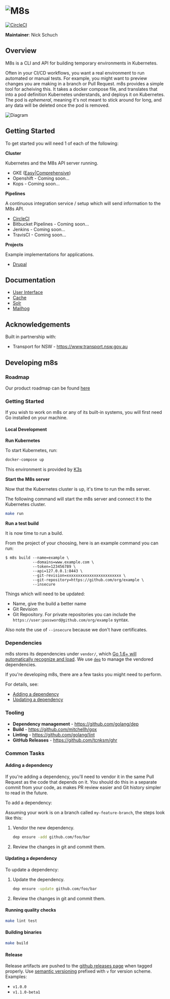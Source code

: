 ![M8s](/logo/small.png "Logo")
=========================

[![CircleCI](https://circleci.com/gh/previousnext/m8s.svg?style=svg&circle-token=cd74c538bea3d8ae9d0de9b008fedf35b7f00ad8)](https://circleci.com/gh/previousnext/m8s)

**Maintainer**: Nick Schuch

## Overview

M8s is a CLI and API for building temporary environments in Kubernetes.

Often in your CI/CD workflows, you want a real environment to run automated or manual tests. For example, you might want to preview changes you are making in a branch or Pull Request. m8s provides a simple tool for acheiving this. It takes a docker compose file, and translates that into a pod definition Kubernetes understands, and deploys it on Kubernetes. The pod is _ephemeral_, meaning it's not meant to stick around for long, and any data will be deleted once the pod is removed.

![Diagram](/docs/diagram.png "Diagram")

## Getting Started

To get started you will need 1 of each of the following:

**Cluster**

Kubernetes and the M8s API server running.

* GKE ([Easy](/docs/cluster/gcp/easy.md)|[Comprehensive](/docs/cluster/gcp/comprehensive.md))
* Openshift - Coming soon...
* Kops - Coming soon...

**Pipelines**

A continuous integration service / setup which will send information to the M8s API.

* [CircleCI](/docs/pipeline/circleci/circleci.md)
* Bitbucket Pipelines - Coming soon...
* Jenkins - Coming soon...
* TravisCI - Coming soon...

**Projects**

Example implementations for applications.

* [Drupal](/docs/project/drupal/drupal.md)

## Documentation

* [User Interface](/docs/ui/ui.md)
* [Cache](/docs/cache.md)
* [Solr](/docs/solr.md)
* [Mailhog](/docs/mailhog.md)

## Acknowledgements

Built in partnership with:

* Transport for NSW - https://www.transport.nsw.gov.au

## Developing m8s

### Roadmap

Our product roadmap can be found [here](/issues)

### Getting Started

If you wish to work on m8s or any of its built-in systems, you will first need Go installed on your machine.

#### Local Development

**Run Kubernetes**

To start Kubernetes, run:

```bash
docker-compose up
```

This environment is provided by [K3s](https://k3s.io)

**Start the M8s server**

Now that the Kubernetes cluster is up, it's time to run the m8s server.

The following command will start the m8s server and connect it to the Kubernetes cluster.

```bash
make run
```

**Run a test build**

It is now time to run a build.

From the project of your choosing, here is an example command you can run:

```
$ m8s build --name=example \
            --domains=www.example.com \
            --token=123456789 \
            --api=127.0.0.1:8443 \
            --git-revision=xxxxxxxxxxxxxxxxxxxxxxxx \
            --git-repository=https://github.com/org/example \
            --insecure
```

Things which will need to be updated:

* Name, give the build a better name
* Git Revision
* Git Repository. For private repositories you can include the `https://user:password@github.com/org/example` syntax.

Also note the use of `--insecure` because we don't have certificates.

### Dependencies

m8s stores its dependencies under `vendor/`, which [Go 1.6+ will automatically recognize and load](https://golang.org/cmd/go/#hdr-Vendor_Directories). We use [`dep`](https://github.com/golang/dep) to manage the vendored dependencies.

If you're developing m8s, there are a few tasks you might need to perform.

For details, see:

* [Adding a dependency](#adding-a-dependency)
* [Updating a dependency](#updating-a-dependency)

### Tooling

* **Dependency management** - https://github.com/golang/dep
* **Build** - https://github.com/mitchellh/gox
* **Linting** - https://github.com/golang/lint
* **GitHub Releases** - https://github.com/tcnksm/ghr

### Common Tasks

#### Adding a dependency

If you're adding a dependency, you'll need to vendor it in the same Pull Request as the code that depends on it. You should do this in a separate commit from your code, as makes PR review easier and Git history simpler to read in the future.

To add a dependency:

Assuming your work is on a branch called `my-feature-branch`, the steps look like this:

1. Vendor the new dependency.

    ```bash
    dep ensure -add github.com/foo/bar
    ```

2. Review the changes in git and commit them.

#### Updating a dependency

To update a dependency:

1. Update the dependency.

    ```bash
    dep ensure -update github.com/foo/bar
    ```

2. Review the changes in git and commit them.

#### Running quality checks

```bash
make lint test
```

#### Building binaries

```bash
make build
```

#### Release

Release artifacts are pushed to the [github releases page](https://github.com/previousnext/m8s/releases) when tagged
properly. Use [semantic versioning](http://semver.org/) prefixed with `v` for version scheme. Examples:

- `v1.0.0`
- `v1.1.0-beta1`
